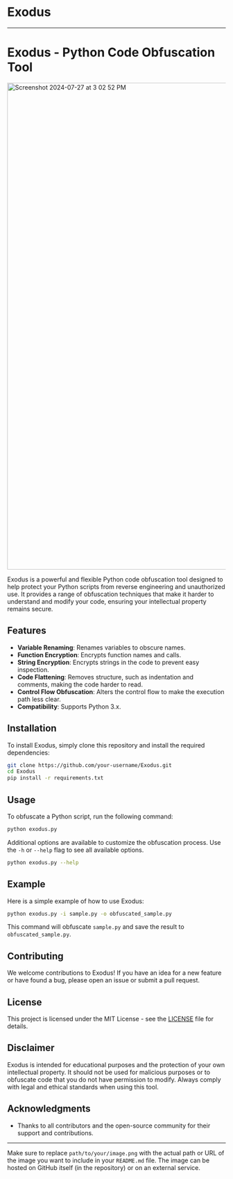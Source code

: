 # Exodus
---

# Exodus - Python Code Obfuscation Tool


<img width="1121" alt="Screenshot 2024-07-27 at 3 02 52 PM" src="https://github.com/user-attachments/assets/94c0e05e-4c89-41b4-8c9d-796ecda2754d">

Exodus is a powerful and flexible Python code obfuscation tool designed to help protect your Python scripts from reverse engineering and unauthorized use. It provides a range of obfuscation techniques that make it harder to understand and modify your code, ensuring your intellectual property remains secure.

## Features

- **Variable Renaming**: Renames variables to obscure names.
- **Function Encryption**: Encrypts function names and calls.
- **String Encryption**: Encrypts strings in the code to prevent easy inspection.
- **Code Flattening**: Removes structure, such as indentation and comments, making the code harder to read.
- **Control Flow Obfuscation**: Alters the control flow to make the execution path less clear.
- **Compatibility**: Supports Python 3.x.

## Installation

To install Exodus, simply clone this repository and install the required dependencies:

```bash
git clone https://github.com/your-username/Exodus.git
cd Exodus
pip install -r requirements.txt
```

## Usage

To obfuscate a Python script, run the following command:

```bash
python exodus.py 
```

Additional options are available to customize the obfuscation process. Use the `-h` or `--help` flag to see all available options.

```bash
python exodus.py --help
```

## Example

Here is a simple example of how to use Exodus:

```bash
python exodus.py -i sample.py -o obfuscated_sample.py
```

This command will obfuscate `sample.py` and save the result to `obfuscated_sample.py`.

## Contributing

We welcome contributions to Exodus! If you have an idea for a new feature or have found a bug, please open an issue or submit a pull request.

## License

This project is licensed under the MIT License - see the [LICENSE](LICENSE) file for details.

## Disclaimer

Exodus is intended for educational purposes and the protection of your own intellectual property. It should not be used for malicious purposes or to obfuscate code that you do not have permission to modify. Always comply with legal and ethical standards when using this tool.

## Acknowledgments

- Thanks to all contributors and the open-source community for their support and contributions.

---

Make sure to replace `path/to/your/image.png` with the actual path or URL of the image you want to include in your `README.md` file. The image can be hosted on GitHub itself (in the repository) or on an external service.

